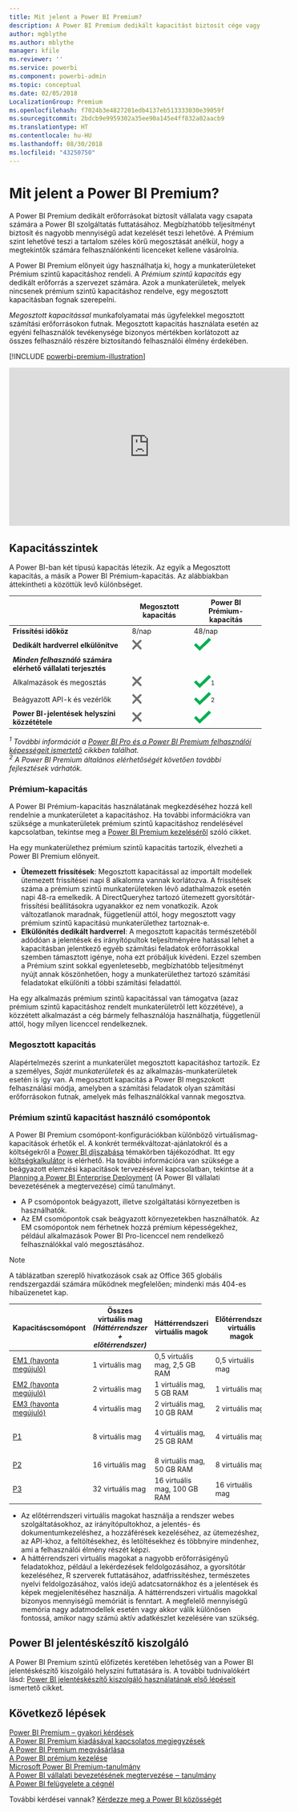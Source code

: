 ```yaml
---
title: Mit jelent a Power BI Premium?
description: A Power BI Premium dedikált kapacitást biztosít cége vagy csapata számára, így felhasználónkénti licencek vásárlása nélkül is megbízható teljesítményre számíthat nagyobb mennyiségű adat estén is.
author: mgblythe
ms.author: mblythe
manager: kfile
ms.reviewer: ''
ms.service: powerbi
ms.component: powerbi-admin
ms.topic: conceptual
ms.date: 02/05/2018
LocalizationGroup: Premium
ms.openlocfilehash: f7024b3e4827201edb4137eb513333030e39059f
ms.sourcegitcommit: 2bdcb9e9959302a35ee90a145e4ff832a02aacb9
ms.translationtype: HT
ms.contentlocale: hu-HU
ms.lasthandoff: 08/30/2018
ms.locfileid: "43250750"
---
```

# <a name="power-bi-premium---what-is-it"></a>Mit jelent a Power BI Premium?
A Power BI Premium dedikált erőforrásokat biztosít vállalata vagy csapata számára a Power BI szolgáltatás futtatásához. Megbízhatóbb teljesítményt biztosít és nagyobb mennyiségű adat kezelését teszi lehetővé. A Prémium szint lehetővé teszi a tartalom széles körű megosztását anélkül, hogy a megtekintők számára felhasználónkénti licenceket kellene vásárolnia.

A Power BI Premium előnyeit úgy használhatja ki, hogy a munkaterületeket Prémium szintű kapacitáshoz rendeli. A *Prémium szintű kapacitás* egy dedikált erőforrás a szervezet számára. Azok a munkaterületek, melyek nincsenek prémium szintű kapacitáshoz rendelve, egy megosztott kapacitásban fognak szerepelni.

*Megosztott kapacitással* munkafolyamatai más ügyfelekkel megosztott számítási erőforrásokon futnak. Megosztott kapacitás használata esetén az egyéni felhasználók tevékenysége bizonyos mértékben korlátozott az összes felhasználó részére biztosítandó felhasználói élmény érdekében.

[!INCLUDE [powerbi-premium-illustration](./includes/powerbi-premium-illustration.md)]

<iframe width="560" height="315" src="https://www.youtube.com/embed/lNQDkN0GXzU?rel=0&amp;showinfo=0" frameborder="0" allowfullscreen></iframe>

## <a name="capacity-tiers"></a>Kapacitásszintek

A Power BI-ban két típusú kapacitás létezik. Az egyik a Megosztott kapacitás, a másik a Power BI Prémium-kapacitás. Az alábbiakban áttekintheti a közöttük levő különbséget.

|  | Megosztott kapacitás | Power BI Prémium-kapacitás |
| --- | --- | --- |
| **Frissítési időköz** |8/nap |48/nap |
| **Dedikált hardverrel elkülönítve** |![](media/service-premium/not-available.png "Nem érhető el") |![](media/service-premium/available.png "Elérhető") |
| ***Minden felhasználó*** **számára elérhető vállalati terjesztés** | | |
| Alkalmazások és megosztás |![](media/service-premium/not-available.png "Nem érhető el") |![](media/service-premium/available.png "Elérhető")<sup>1</sup> |
| Beágyazott API-k és vezérlők |![](media/service-premium/not-available.png "Nem érhető el") |![](media/service-premium/available.png "Elérhető")<sup>2</sup> |
| **Power BI-jelentések helyszíni közzététele** |![](media/service-premium/not-available.png "Nem érhető el") |![](media/service-premium/available.png "Elérhető") |

*<sup>1</sup> További információt a [Power BI Pro és a Power BI Premium felhasználói képességeit ismertető](service-free-vs-pro.md) cikkben találhat.*  
*<sup>2</sup> A Power BI Premium általános elérhetőségét követően további fejlesztések várhatók.*

### <a name="premium-capacity"></a>Prémium-kapacitás

A Power BI Prémium-kapacitás használatának megkezdéséhez hozzá kell rendelnie a munkaterületet a kapacitáshoz. Ha további információkra van szüksége a munkaterületek prémium szintű kapacitáshoz rendelésével kapcsolatban, tekintse meg a [Power BI Premium kezeléséről](service-admin-premium-manage.md) szóló cikket.

Ha egy munkaterülethez prémium szintű kapacitás tartozik, élvezheti a Power BI Premium előnyeit.

* **Ütemezett frissítések**: Megosztott kapacitással az importált modellek ütemezett frissítései napi 8 alkalomra vannak korlátozva. A frissítések száma a prémium szintű munkaterületeken lévő adathalmazok esetén napi 48-ra emelkedik. A DirectQueryhez tartozó ütemezett gyorsítótár-frissítési beállításokra ugyanakkor ez nem vonatkozik. Azok változatlanok maradnak, függetlenül attól, hogy megosztott vagy prémium szintű kapacitású munkaterülethez tartoznak-e.
* **Elkülönítés dedikált hardverrel**: A megosztott kapacitás természetéből adódóan a jelentések és irányítópultok teljesítményére hatással lehet a kapacitásban jelentkező egyéb számítási feladatok erőforrásokkal szemben támasztott igénye, noha ezt próbáljuk kivédeni. Ezzel szemben a Prémium szint sokkal egyenletesebb, megbízhatóbb teljesítményt nyújt annak köszönhetően, hogy a munkaterülethez tartozó számítási feladatokat elkülöníti a többi számítási feladattól.

Ha egy alkalmazás prémium szintű kapacitással van támogatva (azaz prémium szintű kapacitáshoz rendelt munkaterületről lett közzétéve), a közzétett alkalmazást a cég bármely felhasználója használhatja, függetlenül attól, hogy milyen licenccel rendelkeznek.

### <a name="shared-capacity"></a>Megosztott kapacitás

Alapértelmezés szerint a munkaterület megosztott kapacitáshoz tartozik. Ez a személyes, *Saját munkaterületek* és az alkalmazás-munkaterületek esetén is így van. A megosztott kapacitás a Power BI megszokott felhasználási módja, amelyben a számítási feladatok olyan számítási erőforrásokon futnak, amelyek más felhasználókkal vannak megosztva.

<a name="premiumskus"/>

### <a name="premium-capacity-nodes"></a>Prémium szintű kapacitást használó csomópontok

A Power BI Premium csomópont-konfigurációkban különböző virtuálismag-kapacitások érhetők el. A konkrét termékváltozat-ajánlatokról és a költségekről a [Power BI díjszabása](https://powerbi.microsoft.com/pricing/) témakörben tájékozódhat. Itt egy [költségkalkulátor](https://powerbi.microsoft.com/calculator/) is elérhető. Ha további információra van szüksége a beágyazott elemzési kapacitások tervezésével kapcsolatban, tekintse át a [Planning a Power BI Enterprise Deployment](https://aka.ms/pbienterprisedeploy) (A Power BI vállalati bevezetésének a megtervezése) című tanulmányt.

* A P csomópontok beágyazott, illetve szolgáltatási környezetben is használhatók.
* Az EM csomópontok csak beágyazott környezetekben használhatók. Az EM csomópontok nem férhetnek hozzá prémium képességekhez, például alkalmazások Power BI Pro-licenccel nem rendelkező felhasználókkal való megosztásához.

>[!NOTE]
>A táblázatban szereplő hivatkozások csak az Office 365 globális rendszergazdái számára működnek megfelelően; mindenki más 404-es hibaüzenetet kap.

| Kapacitáscsomópont | Összes virtuális mag<br/>*(Háttérrendszer + előtérrendszer)* | Háttérrendszeri virtuális magok | Előtérrendszeri virtuális magok | DirectQuery-/élő kapcsolat korlátai | Maximális oldalmegjelenítések óránként csúcsidőszakban | Elérhetőség |
| --- | --- | --- | --- | --- | --- | --- |
| [EM1 (havonta megújuló)](https://portal.office.com/SubscriptionDetails?OfferId=4004702D-749C-4F74-BF47-3048F1833780&adminportal=1) |1 virtuális mag |0,5 virtuális mag, 2,5 GB RAM |0,5 virtuális mag |Másodpercenként 3,75 |150-300 |Elérhető |
| [EM2 (havonta megújuló)](https://portal.office.com/SubscriptionDetails?OfferId=4004702D-749C-4F74-BF47-3048F1833780&adminportal=1) |2 virtuális mag |1 virtuális mag, 5 GB RAM |1 virtuális mag |Másodpercenként 7.5 |301-600 |Elérhető |
| [EM3 (havonta megújuló)](https://portal.office.com/SubscriptionDetails?OfferId=4004702D-749C-4F74-BF47-3048F1833780&adminportal=1) |4 virtuális mag |2 virtuális mag, 10 GB RAM |2 virtuális mag | |601-1200 |Elérhető |
| [P1](https://portal.office.com/SubscriptionDetails?OfferId=b3ec5615-cc11-48de-967d-8d79f7cb0af1&adminportal=1) |8 virtuális mag |4 virtuális mag, 25 GB RAM |4 virtuális mag |Másodpercenként 30 |1201-2400 |Elérhető ([havonta megújulóként](https://portal.office.com/SubscriptionDetails?OfferId=E4C8EDD3-74A1-4D42-A738-C647972FBE81&adminportal=1) is elérhető) |
| [P2](https://portal.office.com/SubscriptionDetails?OfferId=062F2AA7-B4BC-4B0E-980F-2072102D8605&adminportal=1) |16 virtuális mag |8 virtuális mag, 50 GB RAM |8 virtuális mag |Másodpercenként 60 |2401-4800 |Elérhető |
| [P3](https://portal.office.com/SubscriptionDetails?OfferId=40c7d673-375c-42a1-84ca-f993a524fed0&adminportal=1) |32 virtuális mag |16 virtuális mag, 100 GB RAM |16 virtuális mag |Másodpercenként 120 |4801-9600 |Elérhető |

* Az előtérrendszeri virtuális magokat használja a rendszer webes szolgáltatásokhoz, az irányítópultokhoz, a jelentés- és dokumentumkezeléshez, a hozzáférések kezeléséhez, az ütemezéshez, az API-khoz, a feltöltésekhez, és letöltésekhez és többnyire mindenhez, ami a felhasználói élmény részét képzi.
* A háttérrendszeri virtuális magokat a nagyobb erőforrásigényű feladatokhoz, például a lekérdezések feldolgozásához, a gyorsítótár kezeléséhez, R szerverek futtatásához, adatfrissítéshez, természetes nyelvi feldolgozásához, valós idejű adatcsatornákhoz és a jelentések és képek megjelenítéséhez használja. A háttérrendszeri virtuális magokkal bizonyos mennyiségű memóriát is fenntart. A megfelelő mennyiségű memória nagy adatmodellek esetén vagy akkor válik különösen fontossá, amikor nagy számú aktív adatkészlet kezelésére van szükség.

## <a name="power-bi-report-server"></a>Power BI jelentéskészítő kiszolgáló
A Power BI Premium szintű előfizetés keretében lehetőség van a Power BI jelentéskészítő kiszolgáló helyszíni futtatására is. A további tudnivalókért lásd: [Power BI jelentéskészítő kiszolgáló használatának első lépéseit](report-server/get-started.md) ismertető cikket.

## <a name="next-steps"></a>Következő lépések
[Power BI Premium – gyakori kérdések](service-premium-faq.md)  
[A Power BI Premium kiadásával kapcsolatos megjegyzések](service-premium-release-notes.md)  
[A Power BI Premium megvásárlása](service-admin-premium-purchase.md)  
[A Power BI prémium kezelése](service-admin-premium-manage.md)  
[Microsoft Power BI Premium-tanulmány](https://aka.ms/pbipremiumwhitepaper)  
[A Power BI vállalati bevezetésének megtervezése ‒ tanulmány](https://aka.ms/pbienterprisedeploy)  
[A Power BI felügyelete a cégnél](service-admin-administering-power-bi-in-your-organization.md)  

További kérdései vannak? [Kérdezze meg a Power BI közösségét](https://community.powerbi.com/)